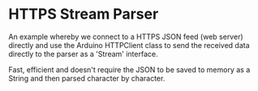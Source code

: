 # HTTPS Stream Parser
An example whereby we connect to a HTTPS JSON feed (web server) directly and use the Arduino HTTPClient class to send the received data directly to the parser as a 'Stream' interface.

Fast, efficient and doesn't require the JSON to be saved to memory as a String and then parsed character by character.